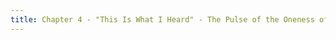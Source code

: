 ```yaml
---
title: Chapter 4 - "This Is What I Heard" - The Pulse of the Oneness of Mentor and Disciple
---
```

